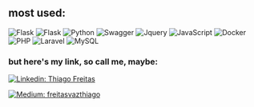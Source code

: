 ## **most used:** 

  ![Flask](https://img.shields.io/badge/-Django-333333?style=flat&logo=django)
  ![Flask](https://img.shields.io/badge/-Flask-333333?style=flat&logo=flask)
  ![Python](https://img.shields.io/badge/-Python-333333?style=flat&logo=python)
  ![Swagger](https://img.shields.io/badge/-Swagger-333333?style=flat&logo=swagger)
  ![Jquery](https://img.shields.io/badge/-Jquery-333333?style=flat&logo=jquery)
  ![JavaScript](https://img.shields.io/badge/-JavaScript-333333?style=flat&logo=javascript)
  ![Docker](https://img.shields.io/badge/-Docker-333333?style=flat&logo=docker)
  ![PHP](https://img.shields.io/badge/-PHP-333333?style=flat&logo=php)
  ![Laravel](https://img.shields.io/badge/-Laravel-333333?style=flat&logo=laravel)
  ![MySQL](https://img.shields.io/badge/-MySQL-333333?style=flat&logo=mysql)


<h3> but here's my link, so call me, maybe: </h3> 

[![Linkedin: Thiago Freitas](https://img.shields.io/badge/-Thiago_Freitas-blue?style=flat-square&logo=Linkedin&logoColor=white&link=thiago-freitas-ab4714158/)](https://www.linkedin.com/in/thiago-freitas-ab4714158/)

[![Medium: freitasvazthiago](https://img.shields.io/badge/-freitasvazthiago-333333?style=flat-square&logo=Medium&logoColor=white&link=freitasvazthiago.medium.com/)](https://freitasvazthiago.medium.com/)
